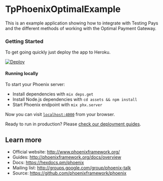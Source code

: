 # TpPhoenixOptimalExample
This is an example application showing how to integrate with Testing Pays and the different methods of working with the Optimal Payment Gateway.

### Getting Started
To get going quickly just deploy the app to Heroku.

[![Deploy](https://www.herokucdn.com/deploy/button.svg)](https://heroku.com/deploy)


#### Running locally

To start your Phoenix server:

  * Install dependencies with `mix deps.get`
  * Install Node.js dependencies with `cd assets && npm install`
  * Start Phoenix endpoint with `mix phx.server`

Now you can visit [`localhost:4000`](http://localhost:4000) from your browser.

Ready to run in production? Please [check our deployment guides](http://www.phoenixframework.org/docs/deployment).

## Learn more

  * Official website: http://www.phoenixframework.org/
  * Guides: http://phoenixframework.org/docs/overview
  * Docs: https://hexdocs.pm/phoenix
  * Mailing list: http://groups.google.com/group/phoenix-talk
  * Source: https://github.com/phoenixframework/phoenix
